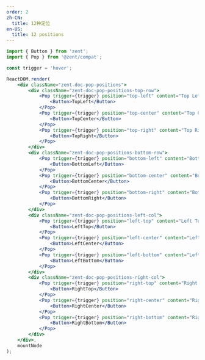 ```yaml
---
order: 2
zh-CN:
  title: 12种定位
en-US:
  title: 12 positions
---
```


```jsx
import { Button } from 'zent';
import { Pop } from '@zent/compat';

const trigger = 'hover';

ReactDOM.render(
	<div className="zent-doc-pop-positions">
		<div className="zent-doc-pop-positions-top-row">
			<Pop trigger={trigger} position="top-left" content="Top Left">
				<Button>TopLeft</Button>
			</Pop>
			<Pop trigger={trigger} position="top-center" content="Top Center">
				<Button>TopCenter</Button>
			</Pop>
			<Pop trigger={trigger} position="top-right" content="Top Right">
				<Button>TopRight</Button>
			</Pop>
		</div>
		<div className="zent-doc-pop-positions-bottom-row">
			<Pop trigger={trigger} position="bottom-left" content="Bottom Left">
				<Button>BottomLeft</Button>
			</Pop>
			<Pop trigger={trigger} position="bottom-center" content="Bottom Center">
				<Button>BottomCenter</Button>
			</Pop>
			<Pop trigger={trigger} position="bottom-right" content="Bottom Right">
				<Button>BottomRight</Button>
			</Pop>
		</div>
		<div className="zent-doc-pop-positions-left-col">
			<Pop trigger={trigger} position="left-top" content="Left Top">
				<Button>LeftTop</Button>
			</Pop>
			<Pop trigger={trigger} position="left-center" content="Left Center">
				<Button>LeftCenter</Button>
			</Pop>
			<Pop trigger={trigger} position="left-bottom" content="Left Bottom">
				<Button>LeftBottom</Button>
			</Pop>
		</div>
		<div className="zent-doc-pop-positions-right-col">
			<Pop trigger={trigger} position="right-top" content="Right Top">
				<Button>RightTop</Button>
			</Pop>
			<Pop trigger={trigger} position="right-center" content="Right Center">
				<Button>RightCenter</Button>
			</Pop>
			<Pop trigger={trigger} position="right-bottom" content="Right Bottom">
				<Button>RightBottom</Button>
			</Pop>
		</div>
	</div>,
	mountNode
);
```

<style>
  .zent-doc-pop-positions {
    position: relative;

		&-top-row,
		&-bottom-row {
      text-align: center;

      .zent-pop-wrapper:not(:last-child) {
        margin-right: 10px
      }
    }

    &-bottom-row {
      margin-top: 200px;
    }

    &-left-col, &-right-col {
      position: absolute;
      top: 0;
      display: flex;
      justify-content: center;
      flex-direction: column;
      height: 100%;

      .zent-pop-wrapper:not(:last-child) {
        margin-bottom: 10px
      }
    }

    &-left-col {
      left: 0;
    }

    &-right-col {
      right: 0;
    }

    .zent-pop-wrapper {
      .zent-btn {
        width: 120px;
      }
    }
  }
</style>
